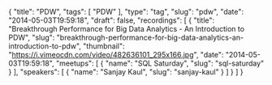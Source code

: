 {
  "title": "PDW",
  "tags": [
    "PDW"
  ],
  "type": "tag",
  "slug": "pdw",
  "date": "2014-05-03T19:59:18",
  "draft": false,
  "recordings": [
    {
      "title": "Breakthrough Performance for Big Data Analytics - An Introduction to PDW",
      "slug": "breakthrough-performance-for-big-data-analytics-an-introduction-to-pdw",
      "thumbnail": "https://i.vimeocdn.com/video/482636101_295x166.jpg",
      "date": "2014-05-03T19:59:18",
      "meetups": [
        {
          "name": "SQL Saturday",
          "slug": "sql-saturday"
        }
      ],
      "speakers": [
        {
          "name": "Sanjay Kaul",
          "slug": "sanjay-kaul"
        }
      ]
    }
  ]
}